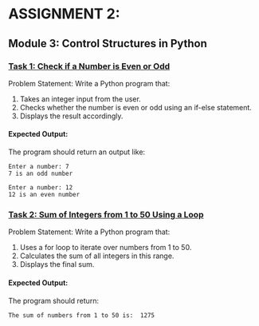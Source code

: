 # ASSIGNMENT 2:
## Module 3: Control Structures in Python
 
### [Task 1: Check if a Number is Even or Odd](./Task2.1.py)
Problem Statement:  Write a Python program that:
1. 	Takes an integer input from the user.
2. 	Checks whether the number is even or odd using an if-else statement.
3. 	Displays the result accordingly.

#### Expected Output:
The program should return an output like:
```
Enter a number: 7
7 is an odd number

Enter a number: 12
12 is an even number
```

### [Task 2: Sum of Integers from 1 to 50 Using a Loop](./Task2.2.py)
 
Problem Statement: Write a Python program that:
1.   Uses a for loop to iterate over numbers from 1 to 50.
2.   Calculates the sum of all integers in this range.
3.   Displays the final sum.
 
#### Expected Output:
The program should return:
```
The sum of numbers from 1 to 50 is:  1275
```


